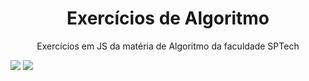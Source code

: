 <h1 align="center">Exercícios de Algoritmo</h1> 
<p align="center">Exercícios em JS da matéria de Algoritmo da faculdade SPTech</p>
<div>
<img src="https://img.shields.io/badge/Made%20with-JavaScript-1f425f.svg">
<img src="(https://badgen.net/github/commits/Naereen/Strapdown.js)](https://GitHub.com/Naereen/StrapDown.js/commit/)">
</div>
